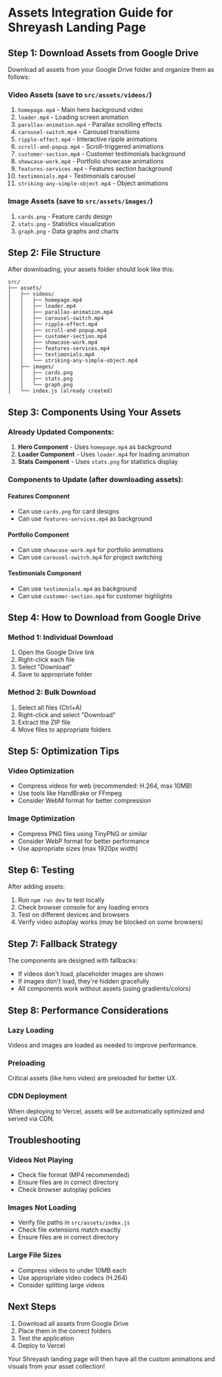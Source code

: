 # Assets Integration Guide for Shreyash Landing Page

## Step 1: Download Assets from Google Drive

Download all assets from your Google Drive folder and organize them as follows:

### Video Assets (save to `src/assets/videos/`)
1. `homepage.mp4` - Main hero background video
2. `loader.mp4` - Loading screen animation
3. `parallax-animation.mp4` - Parallax scrolling effects
4. `carousel-switch.mp4` - Carousel transitions
5. `ripple-effect.mp4` - Interactive ripple animations
6. `scroll-and-popup.mp4` - Scroll-triggered animations
7. `customer-section.mp4` - Customer testimonials background
8. `showcase-work.mp4` - Portfolio showcase animations
9. `features-services.mp4` - Features section background
10. `testimonials.mp4` - Testimonials carousel
11. `striking-any-simple-object.mp4` - Object animations

### Image Assets (save to `src/assets/images/`)
1. `cards.png` - Feature cards design
2. `stats.png` - Statistics visualization
3. `graph.png` - Data graphs and charts

## Step 2: File Structure
After downloading, your assets folder should look like this:

```
src/
├── assets/
│   ├── videos/
│   │   ├── homepage.mp4
│   │   ├── loader.mp4
│   │   ├── parallax-animation.mp4
│   │   ├── carousel-switch.mp4
│   │   ├── ripple-effect.mp4
│   │   ├── scroll-and-popup.mp4
│   │   ├── customer-section.mp4
│   │   ├── showcase-work.mp4
│   │   ├── features-services.mp4
│   │   ├── testimonials.mp4
│   │   └── striking-any-simple-object.mp4
│   ├── images/
│   │   ├── cards.png
│   │   ├── stats.png
│   │   └── graph.png
│   └── index.js (already created)
```

## Step 3: Components Using Your Assets

### Already Updated Components:
1. **Hero Component** - Uses `homepage.mp4` as background
2. **Loader Component** - Uses `loader.mp4` for loading animation
3. **Stats Component** - Uses `stats.png` for statistics display

### Components to Update (after downloading assets):

#### Features Component
- Can use `cards.png` for card designs
- Can use `features-services.mp4` as background

#### Portfolio Component
- Can use `showcase-work.mp4` for portfolio animations
- Can use `carousel-switch.mp4` for project switching

#### Testimonials Component
- Can use `testimonials.mp4` as background
- Can use `customer-section.mp4` for customer highlights

## Step 4: How to Download from Google Drive

### Method 1: Individual Download
1. Open the Google Drive link
2. Right-click each file
3. Select "Download"
4. Save to appropriate folder

### Method 2: Bulk Download
1. Select all files (Ctrl+A)
2. Right-click and select "Download"
3. Extract the ZIP file
4. Move files to appropriate folders

## Step 5: Optimization Tips

### Video Optimization
- Compress videos for web (recommended: H.264, max 10MB)
- Use tools like HandBrake or FFmpeg
- Consider WebM format for better compression

### Image Optimization
- Compress PNG files using TinyPNG or similar
- Consider WebP format for better performance
- Use appropriate sizes (max 1920px width)

## Step 6: Testing

After adding assets:
1. Run `npm run dev` to test locally
2. Check browser console for any loading errors
3. Test on different devices and browsers
4. Verify video autoplay works (may be blocked on some browsers)

## Step 7: Fallback Strategy

The components are designed with fallbacks:
- If videos don't load, placeholder images are shown
- If images don't load, they're hidden gracefully
- All components work without assets (using gradients/colors)

## Step 8: Performance Considerations

### Lazy Loading
Videos and images are loaded as needed to improve performance.

### Preloading
Critical assets (like hero video) are preloaded for better UX.

### CDN Deployment
When deploying to Vercel, assets will be automatically optimized and served via CDN.

## Troubleshooting

### Videos Not Playing
- Check file format (MP4 recommended)
- Ensure files are in correct directory
- Check browser autoplay policies

### Images Not Loading
- Verify file paths in `src/assets/index.js`
- Check file extensions match exactly
- Ensure files are in correct directory

### Large File Sizes
- Compress videos to under 10MB each
- Use appropriate video codecs (H.264)
- Consider splitting large videos

## Next Steps

1. Download all assets from Google Drive
2. Place them in the correct folders
3. Test the application
4. Deploy to Vercel

Your Shreyash landing page will then have all the custom animations and visuals from your asset collection!
